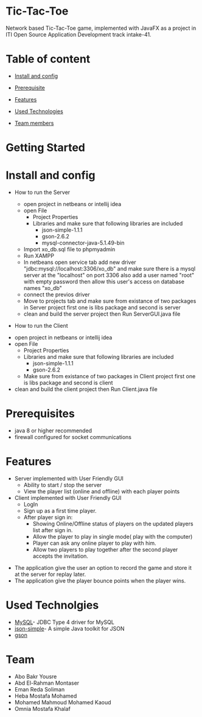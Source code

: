 # Tic-Tac-Toe
Network based Tic-Tac-Toe game, implemented with JavaFX as a project in ITI Open Source Application Development track intake-41.

# Table of content

* [Install and config](#)

* [Prerequisite](#)

* [Features](#)

* [Used Technologies](#)

* [Team members](#)

# Getting Started
# Install and config
* How to run the Server
  - open project in netbeans or intellij idea
  - open File
    - Project Properties
    - Libraries and make sure that following libraries are included
        - json-simple-1.1.1
        - gson-2.6.2
        - mysql-connector-java-5.1.49-bin
   - Import xo_db.sql file to phpmyadmin
   - Run XAMPP
   - In netbeans open service tab  add new driver "jdbc:mysql://localhost:3306/xo_db" and make sure there is a mysql server at the "localhost" on port 3306 also add a user named "root" with empty password then allow this user's access on database names "xo_db"
   - connect the previos driver
   - Move to projects tab and make sure from existance of two packages in Server project first one is libs package and second is server
   - clean and build the server project then Run ServerGUI.java file
   
 * How to run the Client
  - open project in netbeans or intellij idea
  - open File
    - Project Properties
    - Libraries and make sure that following libraries are included
        - json-simple-1.1.1
        - gson-2.6.2
    - Make sure from existance of two packages in Client project first one is libs package and second is client
   - clean and build the client project then Run Client.java file
   
# Prerequisites
* java 8 or higher recommended
* firewall configured for socket communications

# Features
* Server implemented with User Friendly GUI
  - Ability to start / stop the server
  - View the player list (online and offline) with each player points
* Client implemented with User Friendly GUI
  - LogIn
  - Sign up as a first time player.
  - After player sign in:
      - Showing Online/Offline status of players on the updated players list after sign in.
      - Allow the player to play in single mode( play with the computer)
      - Player can ask any online player to play with him.
      - Allow two players to play together after the second player accepts the invitation.
 - The application give the user an option to record the game and store it at the server for replay later.
 - The application give the player bounce points when the player wins.
 # Used Technolgies
 - [MySQL](https://dev.mysql.com/downloads/connector/j/)- JDBC Type 4 driver for MySQL
 - [json-simple](https://code.google.com/archive/p/json-simple/)- A simple Java toolkit for JSON
 - [gson](https://jar-download.com/artifacts/com.google.code.gson/gson/2.8.2/source-code)
 
 # Team
 - Abo Bakr Yousre
 - Abd El-Rahman Montaser
 - Eman Reda Soliman
 - Heba Mostafa Mohamed
 - Mohamed Mahmoud Mohamed Kaoud 
 - Omnia Mostafa Khalaf
 
 
   
